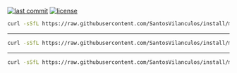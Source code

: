 [![last commit](https://img.shields.io/github/last-commit/SantosVilanculos/install)](https://github.com/SantosVilanculos/install/commits/main)
[![license](https://img.shields.io/github/license/SantosVilanculos/install)](https://github.com/SantosVilanculos/install/blob/main/LICENSE)

```sh
curl -sSfL https://raw.githubusercontent.com/SantosVilanculos/install/main/debian_12.sh | sh
```

---

```sh
curl -sSfL https://raw.githubusercontent.com/SantosVilanculos/install/main/ubuntu_24.sh | sh
```

---

```sh
curl -sSfL https://raw.githubusercontent.com/SantosVilanculos/install/main/ubuntu_server_22.sh | sh
```
